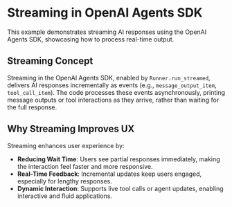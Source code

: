 # Streaming in OpenAI Agents SDK

This example demonstrates streaming AI responses using the OpenAI Agents SDK, showcasing how to process real-time output.

## Streaming Concept

Streaming in the OpenAI Agents SDK, enabled by `Runner.run_streamed`, delivers AI responses incrementally as events (e.g., `message_output_item`, `tool_call_item`). The code processes these events asynchronously, printing message outputs or tool interactions as they arrive, rather than waiting for the full response.

## Why Streaming Improves UX

Streaming enhances user experience by:
- **Reducing Wait Time**: Users see partial responses immediately, making the interaction feel faster and more responsive.
- **Real-Time Feedback**: Incremental updates keep users engaged, especially for lengthy responses.
- **Dynamic Interaction**: Supports live tool calls or agent updates, enabling interactive and fluid applications.

